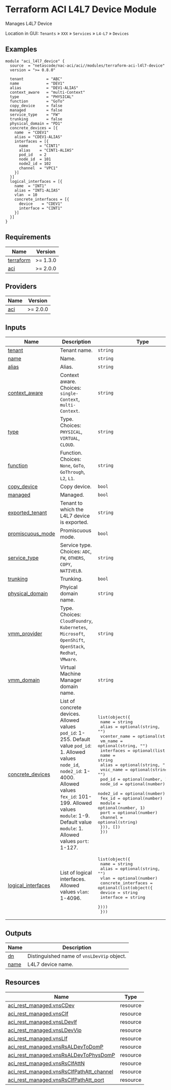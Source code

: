 <!-- BEGIN_TF_DOCS -->
# Terraform ACI L4L7 Device Module

Manages L4L7 Device

Location in GUI:
`Tenants` » `XXX` » `Services` » `L4-L7` » `Devices`

## Examples

```hcl
module "aci_l4l7_device" {
  source  = "netascode/nac-aci/aci//modules/terraform-aci-l4l7-device"
  version = ">= 0.8.0"

  tenant          = "ABC"
  name            = "DEV1"
  alias           = "DEV1-ALIAS"
  context_aware   = "multi-Context"
  type            = "PHYSICAL"
  function        = "GoTo"
  copy_device     = false
  managed         = false
  service_type    = "FW"
  trunking        = false
  physical_domain = "PD1"
  concrete_devices = [{
    name  = "CDEV1"
    alias = "CDEV1-ALIAS"
    interfaces = [{
      name     = "CINT1"
      alias    = "CINT1-ALIAS"
      pod_id   = 2
      node_id  = 101
      node2_id = 102
      channel  = "VPC1"
    }]
  }]
  logical_interfaces = [{
    name  = "INT1"
    alias = "INT1-ALIAS"
    vlan  = 10
    concrete_interfaces = [{
      device    = "CDEV1"
      interface = "CINT1"
    }]
  }]
}
```

## Requirements

| Name | Version |
|------|---------|
| <a name="requirement_terraform"></a> [terraform](#requirement\_terraform) | >= 1.3.0 |
| <a name="requirement_aci"></a> [aci](#requirement\_aci) | >= 2.0.0 |

## Providers

| Name | Version |
|------|---------|
| <a name="provider_aci"></a> [aci](#provider\_aci) | >= 2.0.0 |

## Inputs

| Name | Description | Type | Default | Required |
|------|-------------|------|---------|:--------:|
| <a name="input_tenant"></a> [tenant](#input\_tenant) | Tenant name. | `string` | n/a | yes |
| <a name="input_name"></a> [name](#input\_name) | Name. | `string` | n/a | yes |
| <a name="input_alias"></a> [alias](#input\_alias) | Alias. | `string` | `""` | no |
| <a name="input_context_aware"></a> [context\_aware](#input\_context\_aware) | Context aware. Choices: `single-Context`, `multi-Context`. | `string` | `"single-Context"` | no |
| <a name="input_type"></a> [type](#input\_type) | Type. Choices: `PHYSICAL`, `VIRTUAL`, `CLOUD`. | `string` | `"PHYSICAL"` | no |
| <a name="input_function"></a> [function](#input\_function) | Function. Choices: `None`, `GoTo`, `GoThrough`, `L2`, `L1`. | `string` | `"GoTo"` | no |
| <a name="input_copy_device"></a> [copy\_device](#input\_copy\_device) | Copy device. | `bool` | `false` | no |
| <a name="input_managed"></a> [managed](#input\_managed) | Managed. | `bool` | `false` | no |
| <a name="input_exported_tenant"></a> [exported\_tenant](#input\_exported\_tenant) | Tenant to which the L4L7 device is exported. | `string` | `""` | no |
| <a name="input_promiscuous_mode"></a> [promiscuous\_mode](#input\_promiscuous\_mode) | Promiscuous mode. | `bool` | `false` | no |
| <a name="input_service_type"></a> [service\_type](#input\_service\_type) | Service type. Choices: `ADC`, `FW`, `OTHERS`, `COPY`, `NATIVELB`. | `string` | `"OTHERS"` | no |
| <a name="input_trunking"></a> [trunking](#input\_trunking) | Trunking. | `bool` | `false` | no |
| <a name="input_physical_domain"></a> [physical\_domain](#input\_physical\_domain) | Phyical domain name. | `string` | `""` | no |
| <a name="input_vmm_provider"></a> [vmm\_provider](#input\_vmm\_provider) | Type. Choices: `CloudFoundry`, `Kubernetes`, `Microsoft`, `OpenShift`, `OpenStack`, `Redhat`, `VMware`. | `string` | `"VMware"` | no |
| <a name="input_vmm_domain"></a> [vmm\_domain](#input\_vmm\_domain) | Virtual Machine Manager domain name. | `string` | `""` | no |
| <a name="input_concrete_devices"></a> [concrete\_devices](#input\_concrete\_devices) | List of concrete devices. Allowed values `pod_id`: 1-255. Default value `pod_id`: 1. Allowed values `node_id`, `node2_id`: 1-4000. Allowed values `fex_id`: 101-199. Allowed values `module`: 1-9. Default value `module`: 1. Allowed values `port`: 1-127. | <pre>list(object({<br>    name         = string<br>    alias        = optional(string, "")<br>    vcenter_name = optional(string, "")<br>    vm_name      = optional(string, "")<br>    interfaces = optional(list(object({<br>      name      = string<br>      alias     = optional(string, "")<br>      vnic_name = optional(string, "")<br>      pod_id    = optional(number, 1)<br>      node_id   = optional(number)<br>      node2_id  = optional(number)<br>      fex_id    = optional(number)<br>      module    = optional(number, 1)<br>      port      = optional(number)<br>      channel   = optional(string)<br>    })), [])<br>  }))</pre> | `[]` | no |
| <a name="input_logical_interfaces"></a> [logical\_interfaces](#input\_logical\_interfaces) | List of logical interfaces. Allowed values `vlan`: 1-4096. | <pre>list(object({<br>    name  = string<br>    alias = optional(string, "")<br>    vlan  = optional(number)<br>    concrete_interfaces = optional(list(object({<br>      device    = string<br>      interface = string<br>    })))<br>  }))</pre> | `[]` | no |

## Outputs

| Name | Description |
|------|-------------|
| <a name="output_dn"></a> [dn](#output\_dn) | Distinguished name of `vnsLDevVip` object. |
| <a name="output_name"></a> [name](#output\_name) | L4L7 device name. |

## Resources

| Name | Type |
|------|------|
| [aci_rest_managed.vnsCDev](https://registry.terraform.io/providers/CiscoDevNet/aci/latest/docs/resources/rest_managed) | resource |
| [aci_rest_managed.vnsCIf](https://registry.terraform.io/providers/CiscoDevNet/aci/latest/docs/resources/rest_managed) | resource |
| [aci_rest_managed.vnsLDevIf](https://registry.terraform.io/providers/CiscoDevNet/aci/latest/docs/resources/rest_managed) | resource |
| [aci_rest_managed.vnsLDevVip](https://registry.terraform.io/providers/CiscoDevNet/aci/latest/docs/resources/rest_managed) | resource |
| [aci_rest_managed.vnsLIf](https://registry.terraform.io/providers/CiscoDevNet/aci/latest/docs/resources/rest_managed) | resource |
| [aci_rest_managed.vnsRsALDevToDomP](https://registry.terraform.io/providers/CiscoDevNet/aci/latest/docs/resources/rest_managed) | resource |
| [aci_rest_managed.vnsRsALDevToPhysDomP](https://registry.terraform.io/providers/CiscoDevNet/aci/latest/docs/resources/rest_managed) | resource |
| [aci_rest_managed.vnsRsCIfAttN](https://registry.terraform.io/providers/CiscoDevNet/aci/latest/docs/resources/rest_managed) | resource |
| [aci_rest_managed.vnsRsCIfPathAtt_channel](https://registry.terraform.io/providers/CiscoDevNet/aci/latest/docs/resources/rest_managed) | resource |
| [aci_rest_managed.vnsRsCIfPathAtt_port](https://registry.terraform.io/providers/CiscoDevNet/aci/latest/docs/resources/rest_managed) | resource |
<!-- END_TF_DOCS -->